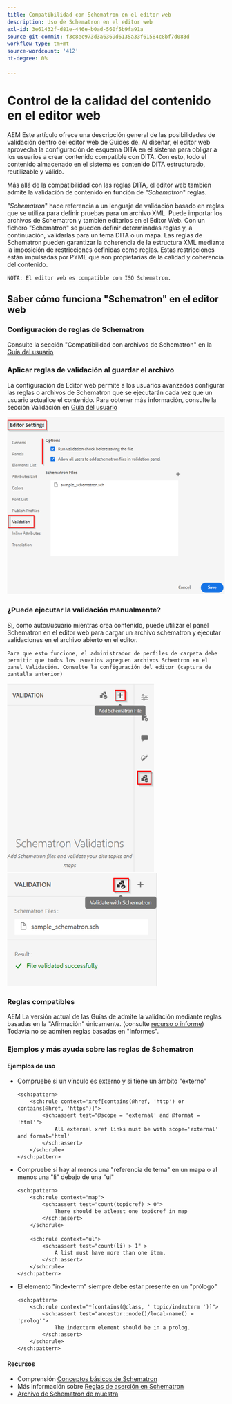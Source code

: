 ```yaml
---
title: Compatibilidad con Schematron en el editor web
description: Uso de Schematron en el editor web
exl-id: 3e61432f-d81e-446e-b0ad-560f5b9fa91a
source-git-commit: f3c8ec973d3a6369d6135a33f61584c8bf7d083d
workflow-type: tm+mt
source-wordcount: '412'
ht-degree: 0%

---
```


# Control de la calidad del contenido en el editor web

AEM Este artículo ofrece una descripción general de las posibilidades de validación dentro del editor web de Guides de.
Al diseñar, el editor web aprovecha la configuración de esquema DITA en el sistema para obligar a los usuarios a crear contenido compatible con DITA. Con esto, todo el contenido almacenado en el sistema es contenido DITA estructurado, reutilizable y válido.

Más allá de la compatibilidad con las reglas DITA, el editor web también admite la validación de contenido en función de &quot;*Schematron*&quot; reglas.

&quot;*Schematron*&quot; hace referencia a un lenguaje de validación basado en reglas que se utiliza para definir pruebas para un archivo XML. Puede importar los archivos de Schematron y también editarlos en el Editor Web. Con un fichero &quot;Schematron&quot; se pueden definir determinadas reglas y, a continuación, validarlas para un tema DITA o un mapa. Las reglas de Schematron pueden garantizar la coherencia de la estructura XML mediante la imposición de restricciones definidas como reglas. Estas restricciones están impulsadas por PYME que son propietarias de la calidad y coherencia del contenido.

    NOTA: El editor web es compatible con ISO Schematron.


## Saber cómo funciona &quot;Schematron&quot; en el editor web

### Configuración de reglas de Schematron

Consulte la sección &quot;Compatibilidad con archivos de Schematron&quot; en la [Guía del usuario](https://helpx.adobe.com/content/dam/help/en/xml-documentation-solution/4-2/Adobe-Experience-Manager-Guides_UUID_User-Guide_EN.pdf#page=148)


### Aplicar reglas de validación al guardar el archivo

La configuración de Editor web permite a los usuarios avanzados configurar las reglas o archivos de Schematron que se ejecutarán cada vez que un usuario actualice el contenido. Para obtener más información, consulte la sección Validación en [Guía del usuario](https://helpx.adobe.com/content/dam/help/en/xml-documentation-solution/4-2/Adobe-Experience-Manager-Guides_UUID_User-Guide_EN.pdf#page=58)

![Establecer reglas a partir de la configuración del editor web](../../../assets/authoring/schematron-editorsettings-validation-tab.png)


### ¿Puede ejecutar la validación manualmente?

Sí, como autor/usuario mientras crea contenido, puede utilizar el panel Schematron en el editor web para cargar un archivo schematron y ejecutar validaciones en el archivo abierto en el editor.

    Para que esto funcione, el administrador de perfiles de carpeta debe permitir que todos los usuarios agreguen archivos Schemtron en el panel Validación. Consulte la configuración del editor (captura de pantalla anterior)

![Elegir archivo de Schematron](../../../assets/authoring/schematron-rightpanel-validation-addsch.png)
![Ejecutar validación](../../../assets/authoring/schematron-rightpanel-validation-runsch.png)


### Reglas compatibles

AEM La versión actual de las Guías de admite la validación mediante reglas basadas en la &quot;Afirmación&quot; únicamente. (consulte [recurso o informe](https://schematron.com/document/205.html)) Todavía no se admiten reglas basadas en &quot;Informes&quot;.


### Ejemplos y más ayuda sobre las reglas de Schematron

#### Ejemplos de uso

- Compruebe si un vínculo es externo y si tiene un ámbito &quot;externo&quot;

   ```
   <sch:pattern>
       <sch:rule context="xref[contains(@href, 'http') or contains(@href, 'https')]">
           <sch:assert test="@scope = 'external' and @format = 'html'">
               All external xref links must be with scope='external' and format='html'
           </sch:assert>
       </sch:rule>
   </sch:pattern>
   ```

- Compruebe si hay al menos una &quot;referencia de tema&quot; en un mapa o al menos una &quot;li&quot; debajo de una &quot;ul&quot;

   ```
   <sch:pattern>
       <sch:rule context="map">
           <sch:assert test="count(topicref) > 0">
               There should be atleast one topicref in map
           </sch:assert>
       </sch:rule>
   
       <sch:rule context="ul">
           <sch:assert test="count(li) > 1" >
               A list must have more than one item.
           </sch:assert>
       </sch:rule>
   </sch:pattern>
   ```

- El elemento &quot;indexterm&quot; siempre debe estar presente en un &quot;prólogo&quot;

   ```
   <sch:pattern>
       <sch:rule context="*[contains(@class, ' topic/indexterm ')]">
           <sch:assert test="ancestor::node()/local-name() = 'prolog'">
               The indexterm element should be in a prolog.
           </sch:assert>
       </sch:rule>
   </sch:pattern>
   ```

#### Recursos

- Comprensión  [Conceptos básicos de Schematron](https://da2022.xatapult.com/#what-is-schematron)
- Más información sobre [Reglas de aserción en Schematron](https://www.xml.com/pub/a/2003/11/12/schematron.html#Assertions)
- [Archivo de Schematron de muestra](../../../assets/authoring/sample_schematron.sch)
